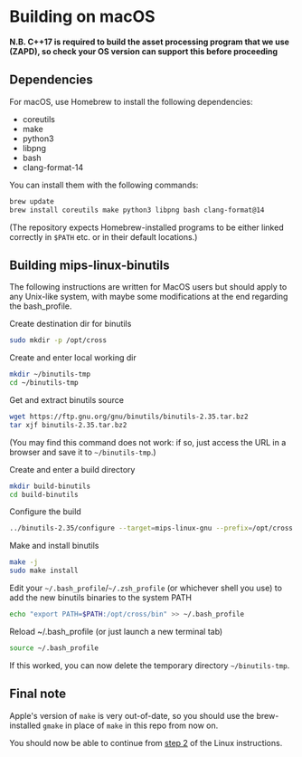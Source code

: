 # Building on macOS

**N.B. C++17 is required to build the asset processing program that we use (ZAPD), so check your OS version can support this before proceeding**

## Dependencies

For macOS, use Homebrew to install the following dependencies:

* coreutils
* make
* python3
* libpng
* bash
* clang-format-14

You can install them with the following commands:

```bash
brew update
brew install coreutils make python3 libpng bash clang-format@14
```

(The repository expects Homebrew-installed programs to be either linked correctly in `$PATH` etc. or in their default locations.)

## Building mips-linux-binutils

The following instructions are written for MacOS users but should apply to any Unix-like system, with maybe some modifications at the end regarding the bash_profile.

Create destination dir for binutils

```bash
sudo mkdir -p /opt/cross
```

Create and enter local working dir

```bash
mkdir ~/binutils-tmp
cd ~/binutils-tmp
```

Get and extract binutils source

```bash
wget https://ftp.gnu.org/gnu/binutils/binutils-2.35.tar.bz2
tar xjf binutils-2.35.tar.bz2
```

(You may find this command does not work: if so, just access the URL in a browser and save it to `~/binutils-tmp`.)

Create and enter a build directory

```bash
mkdir build-binutils
cd build-binutils
```

Configure the build

```bash
../binutils-2.35/configure --target=mips-linux-gnu --prefix=/opt/cross --disable-gprof --disable-gdb --disable-werror
```

Make and install binutils

```bash
make -j
sudo make install
```

Edit your `~/.bash_profile`/`~/.zsh_profile` (or whichever shell you use) to add the new binutils binaries to the system PATH

```bash
echo "export PATH=$PATH:/opt/cross/bin" >> ~/.bash_profile
```

Reload ~/.bash_profile (or just launch a new terminal tab)

```bash
source ~/.bash_profile
```

If this worked, you can now delete the temporary directory `~/binutils-tmp`.

## Final note

Apple's version of `make` is very out-of-date, so you should use the brew-installed `gmake` in place of `make` in this repo from now on.

You should now be able to continue from [step 2](../README.md#2-clone-the-repository) of the Linux instructions.
